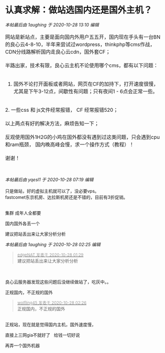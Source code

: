 # 认真求解：做站选国内还是国外主机？


<i class="pstatus"> 本帖最后由 1aughing 于 2020-10-28 13:10 编辑 </i><br />
<br />
<font size="3">网站是新站点，主要是面向国内外用户五五开，国内现在手头有一台BN的良心云4-8-10，半年来尝试过wordpress，thinkphp等cms作战，CDN分线路解析国内走良心云cdn，国外套CF； <br />
<br />
半路出家，技术有限，良心云主机不论使用哪个cms，都有以下问题：<br />
<br />
1. 国外不论打开面板或者网站，网页在CF的加持下，打开速度很慢，尤其是下午3-12点，间歇性有问题；只有夜间1 - 6点会正常一些。<br />
<br />
2. 一些css 和 js文件经常报错， CF 经常报错520；<br />
<br />
以上两点有好的解决方法，麻烦告知一下；<br />
<br />
反观使用国外1H2G的小鸡在国外都没有遇到过这类问题，只会遇到cpu和ram瓶颈， 国内晚高峰会慢，求一个操作方式（教程）！<br />
<br />
谢谢！</font><br />
<br />
<br />


<i class="pstatus"> 本帖最后由 yqesl1 于 2020-10-28 07:19 编辑 </i><br />
<br />
只是做站，好的虚拟主机就可以了，没必要vps。<br />
fastcomet东京机房、达拉斯机房还是不错的，目前有3折促销。<br />
<br />


集群 成年人全都要 

<img src="static/image/smiley/yct/010.gif" smilieid="41" border="0" alt="" />国内国外各丢一个

建议把站丢出来让大家分析分析

<i class="pstatus"> 本帖最后由 1aughing 于 2020-10-28 02:25 编辑 </i><br />
<div class="quote"><blockquote><font size="2"><a href="https://www.hostloc.com/forum.php?mod=redirect&amp;goto=findpost&amp;pid=9362124&amp;ptid=759220" target="_blank"><font color="#999999">edgeNAT 发表于 2020-10-28 01:29</font></a></font><br />
建议把站丢出来让大家分析分析</blockquote></div><br />
<br />
良心云服务器发现这些问题后没继续做站了，吃灰中。。

正规国内，不正规的国外<img id="aimg_NC1MG" onclick="zoom(this, this.src, 0, 0, 0)" class="zoom" src="https://cdn.jsdelivr.net/gh/hishis/forum-master/public/images/patch.gif" onmouseover="img_onmouseoverfunc(this)" onload="thumbImg(this)" border="0" alt="" />

<div class="quote"><blockquote><font size="2"><a href="https://www.hostloc.com/forum.php?mod=redirect&amp;goto=findpost&amp;pid=9362158&amp;ptid=759220" target="_blank"><font color="#999999">wolfling45 发表于 2020-10-28 02:26</font></a></font><br />
正规国内，不正规的国外</blockquote></div><br />
正规站，现在就是觉得国内主机，国外速度慢，

直接上三网gia不就好了&nbsp; &nbsp;给钱一切好说

再弄一个国外机器
